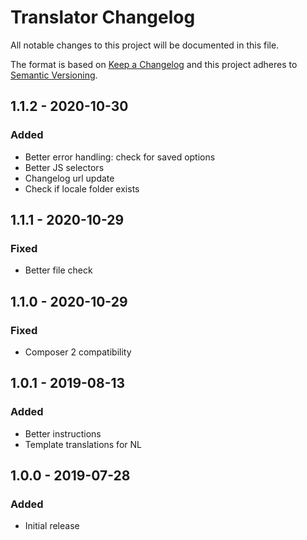 # Translator Changelog

All notable changes to this project will be documented in this file.

The format is based on [Keep a Changelog](http://keepachangelog.com/) and this project adheres to [Semantic Versioning](http://semver.org/).


## 1.1.2 - 2020-10-30
### Added
- Better error handling: check for saved options
- Better JS selectors
- Changelog url update
- Check if locale folder exists

## 1.1.1 - 2020-10-29
### Fixed
- Better file check

## 1.1.0 - 2020-10-29
### Fixed
- Composer 2 compatibility

## 1.0.1 - 2019-08-13
### Added
- Better instructions
- Template translations for NL

## 1.0.0 - 2019-07-28
### Added
- Initial release
